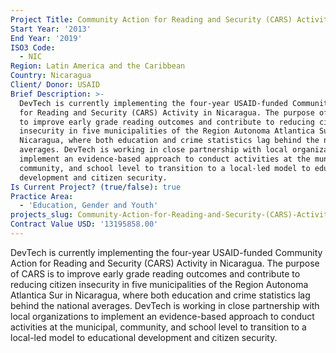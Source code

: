 ```yaml
---
Project Title: Community Action for Reading and Security (CARS) Activity in Nicaragua
Start Year: '2013'
End Year: '2019'
ISO3 Code:
  - NIC
Region: Latin America and the Caribbean
Country: Nicaragua
Client/ Donor: USAID
Brief Description: >-
  DevTech is currently implementing the four-year USAID-funded Community Action
  for Reading and Security (CARS) Activity in Nicaragua. The purpose of CARS is
  to improve early grade reading outcomes and contribute to reducing citizen
  insecurity in five municipalities of the Region Autonoma Atlantica Sur in
  Nicaragua, where both education and crime statistics lag behind the national
  averages. DevTech is working in close partnership with local organizations to
  implement an evidence-based approach to conduct activities at the municipal,
  community, and school level to transition to a local-led model to educational
  development and citizen security.
Is Current Project? (true/false): true
Practice Area:
  - 'Education, Gender and Youth'
projects_slug: Community-Action-for-Reading-and-Security-(CARS)-Activity-in-Nicaragua
Contract Value USD: '13195858.00'
---
```

DevTech is currently implementing the four-year USAID-funded Community Action for Reading and Security (CARS) Activity in Nicaragua. The purpose of CARS is to improve early grade reading outcomes and contribute to reducing citizen insecurity in five municipalities of the Region Autonoma Atlantica Sur in Nicaragua, where both education and crime statistics lag behind the national averages. DevTech is working in close partnership with local organizations to implement an evidence-based approach to conduct activities at the municipal, community, and school level to transition to a local-led model to educational development and citizen security.